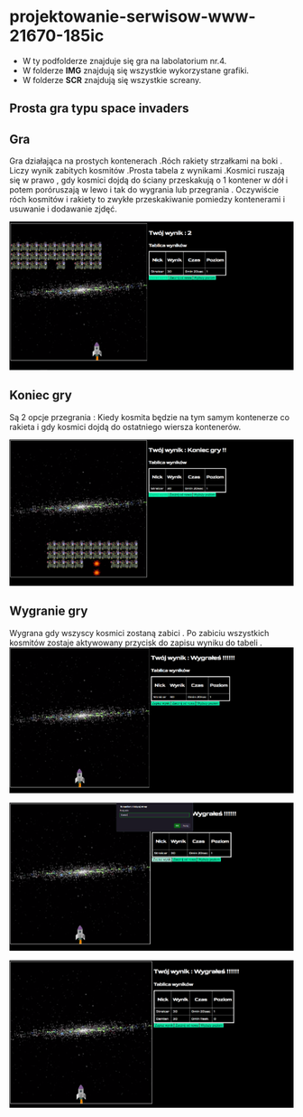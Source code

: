  # projektowanie-serwisow-www-21670-185ic
 - W ty podfolderze znajduje się gra na labolatorium nr.4.
 - W folderze **IMG** znajdują się wszystkie wykorzystane grafiki.
 - W folderze **SCR** znajdują się wszystkie screany.
 
<h2>Prosta gra typu space invaders</h2>

## Gra

Gra  działająca na prostych kontenerach .Róch rakiety strzałkami na boki . Liczy wynik zabitych kosmitów .Prosta tabela z wynikami .Kosmici ruszają się w prawo , gdy kosmici dojdą do ściany przeskakują o 1 kontener w dół i potem poróruszają w lewo i tak do wygrania lub przegrania . Oczywiście róch kosmitów i rakiety to zwykłe przeskakiwanie pomiedzy kontenerami i usuwanie i dodawanie zjdęć.

![list](/Lab4/SCR/1.PNG "1")

## Koniec gry 

Są 2 opcje przegrania : Kiedy kosmita będzie na tym samym kontenerze co rakieta i gdy kosmici dojdą do ostatniego wiersza kontenerów.

![list](/Lab4/SCR/2.PNG "2")
## Wygranie gry

Wygrana gdy wszyscy kosmici zostaną zabici . Po zabiciu wszystkich kosmitów zostaje aktywowany przycisk do zapisu wyniku do tabeli .
![list](/Lab4/SCR/3.PNG "3")

![list](/Lab4/SCR/4.PNG "4")

![list](/Lab4/SCR/5.PNG "5")






